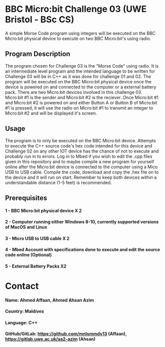 # BBC Micro:bit Challenge 03 (UWE Bristol - BSc CS)
A simple Morse Code program using integers will be executed on the BBC Micro:bit physical device to execute on two BBC Micro:bit's using radio.

## Program Description
The program chosen for Challenge 03 is the "Morse Code" using radio. It is an intermediate level program and the intended language to be written for Challenge 03 will be in C++ as it was done for challenge 01 and 02. The program will be executed on the BBC Micro:bit physical device once the device is powered on and connected to the computer or a external battery pack. There are two Micro:bit devices involved in this challenge 03. Micro:bit #1 is the sender and Micro:bit #2 is the reciever. Once Micro:bit #1 and Micro:bit #2 is powered on and either Button A or Button B of Micro:bit #1 is pressed, it will use the radio on Micro:bit #1 to transmit an integer to Micro:bit #2 and will be displayed it's screen. 


## Usage
The program is to only be executed on the BBC Micro:bit device. Attempts to execute the C++ source code's hex code intended for this device and Challenge 02 on any other IOT device has the chance of not to execute and probably run in to errors. Log in to Mbed if you wish to edit the .cpp files given in this repository and to maybe compile a new program for yourself online after the Micro:bit device is connected to the computer using a Mico USB to USB cable. Compile the code, download and copy the .hex file on to the device and it will run on start. Remember to keep both devices within a understandable distance (1-5 feet) is recommended.

## Prerequisites
#### 1 - BBC Micro:bit physical device X 2
#### 2 - Computer running either Windows 8-10, currently supported versions of MacOS and Linux
#### 3 - Micro USB to USB cable X 2
#### 4 - Mbed Account with specifications done to execute and edit the source code online (Optional)
#### 5 - External Battery Packs X2

# Contact
#### Name: Ahmed Affaan, Ahmed Ahsan Azim
#### Country: Maldives
#### Language: C++
#### GitHub/GitLab: https://github.com/mnlsmmdv13 (Affaan), https://gitlab.uwe.ac.uk/aa2-azim (Ahsan)
